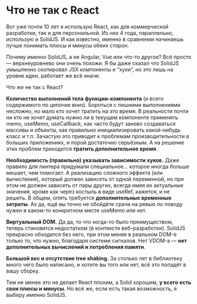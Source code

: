 # Что не так с React

Вот уже почти 10 лет я использую React, как для коммерческой разработки, так и для персональной. Из них 4 года, параллельно, использую и SolidJS. И как известно, именно в сравнении начинаешь лучше понимать плюсы и минусы обеих сторон.

Почему именно SolidJS, а не Angular, Vue или что-то другое? Всё просто — верхнеуровнево они очень похожи. Я бы даже сказал что SolidJS умышленно скопировал JSX компоненты и “хуки”, но это лишь на уровне идеи, работает же всё иначе.

Что же не так с React?

**Количество выполнений тела функции-компонента** (и всего содержимого по цепочке вниз). Бороться с лишними выполнениями несложно, но мало кто хочет тратить на это время. В реальности почти ни кто не хочет думать нужно ли в текущем компоненте применять memo, useMemo, useCallback, как часто будут заново создаваться массивы и объекты, как правильно инициализировать какой-нибудь класс и т.п. Зачастую это приводит к проблемам производительности в больших приложениях, и порой достаточно серьёзным. А на решение этих проблем приходится **тратить дополнительное время**.

**Необходимость (правильно) указывать зависимости хуков.** Даже правило для линтера придумали специальное… которое иногда больше мешает, чем помогает. А реализацию сложного эффекта (или вычисления), который должен зависеть от одной переменной, но при этом не должен зависеть от пары других, всегда имея их актуальные значения, кроме как через костыль в виде useRef, кажется, и не решить. В общем, опять требуется **дополнительные временные затраты**. Ах да, ещё вы точно не обойдёте срача на ревью по поводу нужен в каком-то конкретном месте useMemo или нет.

**Виртуальный DOM.** Да да, то что когда-то было преимуществом, теперь становится недостатком (в контексте веб-разработки). SolidJS прекрасно обходится без него, при этом меняя в реальном DOM-е только то, что нужно, благодаря системе сигналов. Нет VDOM-а — **нет дополнительных вычислений и потребления памяти**.

**Большой вес и отсутствие tree shaking.** За столько лет в библиотеку много чего было написано, и хотите вы того или нет, всё это попадёт в вашу сборку.

Тем не менее это не делает React плохим, а Solid хорошим, **у всего есть свои плюсы и минусы**. Но всё же, если есть такая возможность, я выберу именно SolidJS.
